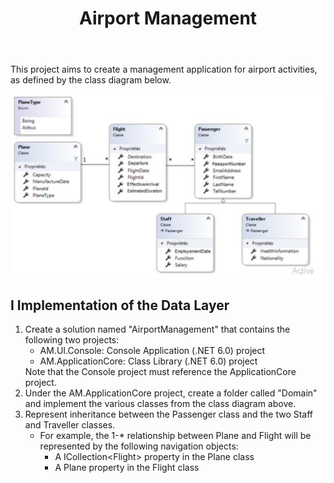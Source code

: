 <!DOCTYPE html>
<html>
<head>

</head>
<body>
  <header>
    <h1>Airport Management</h1>
  </header>
  <main>
    <p>This project aims to create a management application for airport activities, as defined by the class diagram below.</p>
    <img src="/tables.png">
    <h2>I Implementation of the Data Layer</h2>
    <ol>
      <li>
        Create a solution named "AirportManagement" that contains the following two projects:
        <ul>
          <li>AM.UI.Console: Console Application (.NET 6.0) project</li>
          <li>AM.ApplicationCore: Class Library (.NET 6.0) project</li>
        </ul>
        Note that the Console project must reference the ApplicationCore project.
      </li>
      <li>Under the AM.ApplicationCore project, create a folder called "Domain" and implement the various classes from the class diagram above.</li>
      <li>Represent inheritance between the Passenger class and the two Staff and Traveller classes.
        <ul>
          <li>For example, the 1-* relationship between Plane and Flight will be represented by the following navigation objects:
            <ul>
              <li>A ICollection&lt;Flight&gt; property in the Plane class</li>
              <li>A Plane property in the Flight class</li>
            </ul>
          </li>
        </ul>
      </li>
    </ol>
    
    
    
  </main>
</body>
</html>
